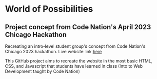 # World of Possibilities
## Project concept from Code Nation's April 2023 Chicago Hackathon
Recreating an intro-level student group's concept from Code Nation's Chicago 2023 hackathon.
Live website link [here](https://technologicalhalfdigit.cherishnwoko.repl.co/index.html)

This GitHub project aims to recreate the website in the most basic HTML, CSS, and Javascript that students have learned in class (Into to Web Development taught by Code Nation)
